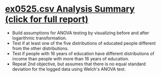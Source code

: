 # [ex0525.csv Analysis Summary (click for full report)](ex0525_ANALYSIS.pdf)
- Build assumptions for ANOVA testing by visualizing before and after logarithmic transformation.
- Test if at least one of the five distributions of educated people different from the other distributions.
- Test if people with 16 years of education have different distributions of income than people with more than 16 years of education.
- Repeat 2nd objective, but assumes that there is no equal standard deviation for the logged data using Welch's ANOVA test.
